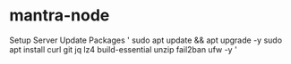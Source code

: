 # mantra-node
Setup Server
Update Packages
'
sudo apt update && apt upgrade -y
sudo apt install curl git jq lz4 build-essential unzip fail2ban ufw -y
'

